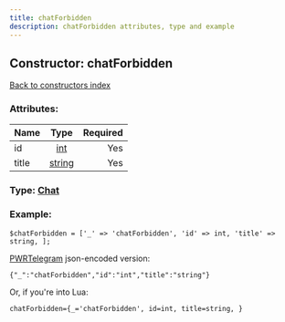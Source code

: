 ```yaml
---
title: chatForbidden
description: chatForbidden attributes, type and example
---
```

## Constructor: chatForbidden  
[Back to constructors index](index.md)



### Attributes:

| Name     |    Type       | Required |
|----------|:-------------:|---------:|
|id|[int](../types/int.md) | Yes|
|title|[string](../types/string.md) | Yes|



### Type: [Chat](../types/Chat.md)


### Example:

```
$chatForbidden = ['_' => 'chatForbidden', 'id' => int, 'title' => string, ];
```  

[PWRTelegram](https://pwrtelegram.xyz) json-encoded version:

```
{"_":"chatForbidden","id":"int","title":"string"}
```


Or, if you're into Lua:  


```
chatForbidden={_='chatForbidden', id=int, title=string, }

```


